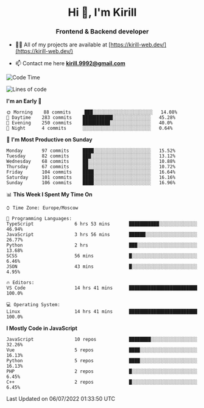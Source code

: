 <h1 align="center">Hi 👋, I'm Kirill</h1>
<h3 align="center">Frontend & Backend developer</h3>

- 👨‍💻 All of my projects are available at [https://kirill-web.dev/](https://kirill-web.dev/)

- 📫 Contact me here **kirill.9992@gmail.com**











<!--START_SECTION:waka-->
![Code Time](http://img.shields.io/badge/Code%20Time-0%20secs-blue)

![Lines of code](https://img.shields.io/badge/From%20Hello%20World%20I%27ve%20Written-477%20Thousand%20lines%20of%20code-blue)

**I'm an Early 🐤** 

```text
🌞 Morning    88 commits     ███░░░░░░░░░░░░░░░░░░░░░░   14.08% 
🌆 Daytime    283 commits    ███████████░░░░░░░░░░░░░░   45.28% 
🌃 Evening    250 commits    ██████████░░░░░░░░░░░░░░░   40.0% 
🌙 Night      4 commits      ░░░░░░░░░░░░░░░░░░░░░░░░░   0.64%

```
📅 **I'm Most Productive on Sunday** 

```text
Monday       97 commits     ████░░░░░░░░░░░░░░░░░░░░░   15.52% 
Tuesday      82 commits     ███░░░░░░░░░░░░░░░░░░░░░░   13.12% 
Wednesday    68 commits     ██░░░░░░░░░░░░░░░░░░░░░░░   10.88% 
Thursday     67 commits     ██░░░░░░░░░░░░░░░░░░░░░░░   10.72% 
Friday       104 commits    ████░░░░░░░░░░░░░░░░░░░░░   16.64% 
Saturday     101 commits    ████░░░░░░░░░░░░░░░░░░░░░   16.16% 
Sunday       106 commits    ████░░░░░░░░░░░░░░░░░░░░░   16.96%

```


📊 **This Week I Spent My Time On** 

```text
⌚︎ Time Zone: Europe/Moscow

💬 Programming Languages: 
TypeScript               6 hrs 53 mins       ███████████░░░░░░░░░░░░░░   46.94% 
JavaScript               3 hrs 56 mins       ██████░░░░░░░░░░░░░░░░░░░   26.77% 
Python                   2 hrs               ███░░░░░░░░░░░░░░░░░░░░░░   13.68% 
SCSS                     56 mins             █░░░░░░░░░░░░░░░░░░░░░░░░   6.46% 
JSON                     43 mins             █░░░░░░░░░░░░░░░░░░░░░░░░   4.95%

🔥 Editors: 
VS Code                  14 hrs 41 mins      █████████████████████████   100.0%

💻 Operating System: 
Linux                    14 hrs 41 mins      █████████████████████████   100.0%

```

**I Mostly Code in JavaScript** 

```text
JavaScript               10 repos            ████████░░░░░░░░░░░░░░░░░   32.26% 
Vue                      5 repos             ████░░░░░░░░░░░░░░░░░░░░░   16.13% 
Python                   5 repos             ████░░░░░░░░░░░░░░░░░░░░░   16.13% 
PHP                      2 repos             █░░░░░░░░░░░░░░░░░░░░░░░░   6.45% 
C++                      2 repos             █░░░░░░░░░░░░░░░░░░░░░░░░   6.45%

```



 Last Updated on 06/07/2022 01:33:50 UTC
<!--END_SECTION:waka-->
